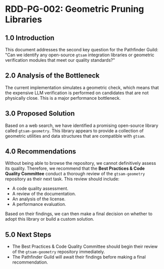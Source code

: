# RDD-PG-002: Geometric Pruning Libraries

## 1.0 Introduction
This document addresses the second key question for the Pathfinder Guild: "Can we identify any open-source `gtsam` integration libraries or geometric verification modules that meet our quality standards?"

## 2.0 Analysis of the Bottleneck
The current implementation simulates a geometric check, which means that the expensive LLM verification is performed on candidates that are not physically close. This is a major performance bottleneck.

## 3.0 Proposed Solution
Based on a web search, we have identified a promising open-source library called `gtsam-geometry`. This library appears to provide a collection of geometric utilities and data structures that are compatible with `gtsam`.

## 4.0 Recommendations
Without being able to browse the repository, we cannot definitively assess its quality. Therefore, we recommend that the **Best Practices & Code Quality Committee** conduct a thorough review of the `gtsam-geometry` repository as their next task. This review should include:

*   A code quality assessment.
*   A review of the documentation.
*   An analysis of the license.
*   A performance evaluation.

Based on their findings, we can then make a final decision on whether to adopt this library or build a custom solution.

## 5.0 Next Steps
*   The Best Practices & Code Quality Committee should begin their review of the `gtsam-geometry` repository immediately.
*   The Pathfinder Guild will await their findings before making a final recommendation.